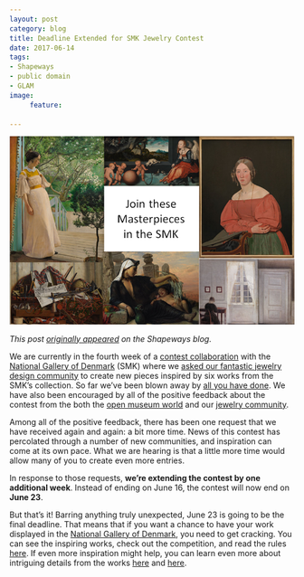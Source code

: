 ```yaml
---
layout: post
category: blog
title: Deadline Extended for SMK Jewelry Contest
date: 2017-06-14
tags:
- Shapeways
- public domain
- GLAM
image:
     feature:

---
```

![SMK Matrix](/images/SMKmatrix.png)

*This post [originally appeared](https://www.shapeways.com/blog/archives/31985-deadline-extended-smk-jewelry-contest.html) on the Shapeways blog.*

We are currently in the fourth week of a [contest collaboration](https://web.archive.org/web/20180828075305/https://www.shapeways.com/contests/smk-open-jewelry) with the [National Gallery of Denmark](http://www.smk.dk/) (SMK) where we [asked our fantastic jewelry design community](https://michaelweinberg.org/blog/2017/05/25/shapeways-smk-contest-kickoff/) to create new pieces inspired by six works from the SMK’s collection.  So far we’ve been blown away by [all you have done](https://web.archive.org/web/20180828075305/https://www.shapeways.com/contests/smk-open-jewelry). We have also been encouraged by all of the positive feedback about the contest from the both the [open museum world](https://openglam.org/) and our [jewelry community](https://www.shapeways.com/marketplace/jewelry?li=marketplace).

Among all of the positive feedback, there has been one request that we have received again and again: a bit more time. News of this contest has percolated through a number of new communities, and inspiration can come at its own pace. What we are hearing is that a little more time would allow many of you to create even more entries.

In response to those requests, **we’re extending the contest by one additional week**. Instead of ending on June 16, the contest will now end on **June 23**.

But that’s it! Barring anything truly unexpected, June 23 is going to be the final deadline. That means that if you want a chance to have your work displayed in the [National Gallery of Denmark](http://www.smk.dk/), you need to get cracking. You can see the inspiring works, check out the competition, and read the rules [here](https://web.archive.org/web/20180828075305/https://www.shapeways.com/contests/smk-open-jewelry). If even more inspiration might help, you can learn even more about intriguing details from the works [here](https://medium.com/smk-open/make-your-own-art-jewels-with-open-art-2374c3f9165e) and [here](https://medium.com/smk-open/how-to-turn-sunlight-into-solid-gold-db215a696b73).